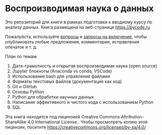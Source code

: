 # Воспроизводимая наука о данных

Это репозиторий для книги в рамках подготовки к вводному курсу по анализу данных. Книга размещена на веб-странице https://pycode.ru

Пожалуйста, используйте [вопросы](https://github.com/dm-fedorov/open_science_book/issues) и [запросы на включение](https://github.com/dm-fedorov/open_science_book/pulls), чтобы опубликовать любые предложения, комментарии, исправления опечаток и т. д.

План по темам:
1. Дата-грамотность и открытая воспроизводимая наука (open source)
2. Jupyter блокноты (Anaconda vs conda, VSCode)
3. Использование bash для управления файлами
4. Форматы текстовых файлов (документация как код)
5. Git и GitHub
6. Основы Python
7. Python для обработки научных данных
8. Написание эффективного и чистого кода с использованием Python
9. SQL



Эта книга находится под лицензией Creative Commons Attribution-ShareAlike 4.0 International License.. Чтобы просмотреть копию этой лицензии, посетите https://creativecommons.org/licenses/by-sa/4.0/ 
